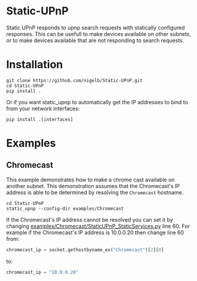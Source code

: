 # Static-UPnP
Static UPnP responds to upnp search requests with statically configured responses.
This can be usefull to make devices available on other subnets, or to make devices available that are not responding to search requests.


# Installation
```
git clone https://github.com/nigelb/Static-UPnP.git
cd Static-UPnP
pip install .
````
Or if you want static_upnp to automatically get the IP addresses to bind to from your network interfaces:
```
pip install .[interfaces]
```

# Examples

## Chromecast

This example demonstrates how to make a chrome cast available on another subnet.
This demonstration assumes that the Chromecast's IP address is able to be determined by resolving the `Chromecast` hostname.
```
cd Static-UPnP
static_upnp --config-dir examples/Chromecast
```
If the Chromecast's IP address cannot be resolved you can set it by changing [examples/Chromecast/StaticUPnP_StaticServices.py](https://github.com/nigelb/Static-UPnP/blob/master/examples/Chromecast/StaticUPnP_StaticServices.py#L60) line 60. For example if the Chromecast's IP address is 10.0.0.20 then change line 60 from:

```python
chromecast_ip = socket.gethostbyname_ex("Chromecast")[2][0]
```
to:

```python
chromecast_ip = "10.0.0.20"
```
